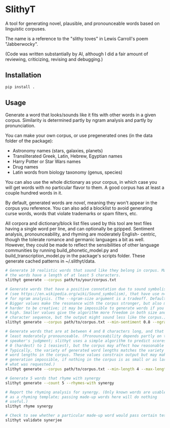 # SlithyT

A tool for generating novel, plausible, and pronounceable words based on linguistic corpuses.

The name is a reference to the "slithy toves" in Lewis Carroll's poem "Jabberwocky".

(Code was written substantially by AI, although I did a fair amount of reviewing, criticizing, revising
and debugging.)

## Installation

```bash
pip install .
```

## Usage

Generate a word that looks/sounds like it fits with other words in a given
corpus. Similarity is determined partly by ngram analysis and partly by
pronunciation.

You can make your own corpus, or use pregenerated ones (in the data folder
of the package):

* Astronomy names (stars, galaxies, planets)
* Transliterated Greek, Latin, Hebrew, Egyptian names
* Harry Potter or Star Wars names
* Drug names
* Latin words from biology taxonomy (genus, species)

You can also use the whole dictionary as your corpus, in which case you will
get words with no particular flavor to them. A good corpus has at least a
couple hundred words in it.

By default, generated words are *novel*, meaning they won't appear in the
corpus you reference. You can also add a blocklist to avoid generating curse
words, words that violate trademarks or spam filters, etc.

All corpora and dictionary/block list files used by this tool are text
files having a single word per line, and can optionally be gzipped.
Sentiment analysis, pronounceability, and rhyming are moderately English-
centric, though the tolerate romance and germanic languages a bit as well.
However, they could be made to reflect the sensibilities of other language
communities by running build_phonetic_model.py and build_transcription_model.py
in the package's scripts folder. These generate cached patterns in 
~/.slithyt/data.

```bash
# Generate 10 realistic words that sound like they belong in corpus. Make
# the words have a length of at least 5 characters.
slithyt generate --corpus path/to/your/corpus.txt

# Generate words that have a positive connotation due to sound symbolism
# (see https://en.wikipedia.org/wiki/Sound_symbolism), that have use n=4
# for ngram analysis. (The --ngram-size argument is a tradeoff. Default is 3.
# Bigger values make the resonance with the corpus stronger, but also make it
# harder to be creative; it may be impossible to generate words if you go too
# high. Smaller values give the algorithm more freedom in both size and
# character sequence, but the output might sound less like the corpus.)
slithyt generate --corpus path/to/corpus.txt --min-sentiment 0.8 --ngram-size 4

# Generate words that are at between 4 and 8 characters long, and that are at
# least moderately pronounceable. (Pronounceability depends partly on the
# speaker's judgment; slithyt uses a simple algorithm to predict scores from
# 0 (hardest) to 1 (easiest), but the corpus may affect how reasonable 0.5 is.
# Typically, the variety of generated word lengths matches the variety of
# word lengths in the corpus. These values constrain output but may make
# generation impossible, if nothing in the corpus is as small or as large as
# what was requested.)
slithyt generate --corpus path/to/corpus.txt --min-length 4 --max-length 8 --min-pronounceability 0.5

# Generate 5 words that rhyme with synergy
slithyt generate --count 5 --rhymes-with synergy

# Report the rhyming analysis for synergy. (Only known words are usable
# as a rhyming template; passing made-up words here will do nothing
# useful.)
slithyt rhyme synergy

# Check to see whether a particular made-up word would pass certain tests.
slithyt validate synerjee
```
